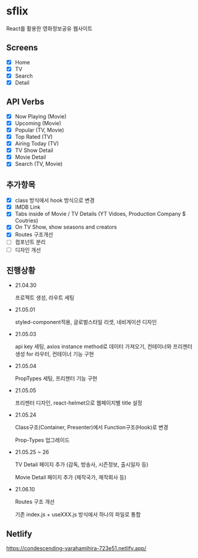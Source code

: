 # sflix

React를 활용한 영화정보공유 웹사이트

## Screens

- [x] Home
- [x] TV
- [x] Search
- [x] Detail

## API Verbs

- [x] Now Playing (Movie)
- [x] Upcoming (Movie)
- [x] Popular (TV, Movie)
- [x] Top Rated (TV)
- [x] Airing Today (TV)
- [x] TV Show Detail
- [x] Movie Detail
- [x] Search (TV, Movie)

## 추가항목

- [x] class 방식에서 hook 방식으로 변경
- [x] IMDB Link
- [x] Tabs inside of Movie / TV Details (YT Vidoes, Production Company $ Coutries)
- [x] On TV Show, show seasons and creators
- [x] Routes 구조개선
- [ ] 컴포넌트 분리
- [ ] 디자인 개선

## 진행상황

- 21.04.30

  프로젝트 생성, 라우트 세팅

- 21.05.01

  styled-component적용, 글로벌스타일 리셋, 네비게이션 디자인

- 21.05.03

  api key 세팅, axios instance method로 데이터 가져오기, 컨테이너와 프리젠터 생성 for 라우터, 컨테이너 기능 구현

- 21.05.04

  PropTypes 세팅, 프리젠터 기능 구현

- 21.05.05

  프리젠터 디자인, react-helmet으로 웹페이지별 title 설정

- 21.05.24

  Class구조(Container, Presenter)에서 Function구조(Hook)로 변경

  Prop-Types 업그레이드

- 21.05.25 ~ 26

  TV Detail 페이지 추가 (감독, 방송사, 시즌정보, 출시일자 등)
  
  Movie Detail 페이지 추가 (제작국가, 제작회사 등)

- 21.06.10 

  Routes 구조 개선

  기존 index.js + useXXX.js 방식에서 하나의 파일로 통합

## Netlify 
https://condescending-varahamihira-723e51.netlify.app/